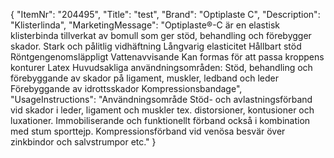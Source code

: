 {
  "ItemNr": "204495",
  "Title": "test",
  "Brand": "Optiplaste C",
  "Description": "Klisterlinda",
  "MarketingMessage": "Optiplaste®-C är en elastisk klisterbinda tillverkat av bomull som ger stöd, behandling och förebygger skador. Stark och pålitlig vidhäftning Långvarig elasticitet Hållbart stöd Röntgengenomsläppligt Vattenavvisande Kan formas för att passa kroppens konturer Latex Huvudsakliga användningsområden: Stöd, behandling och förebyggande av skador på ligament, muskler, ledband och leder Förebyggande av idrottsskador Kompressionsbandage",
  "UsageInstructions": "Användningsområde Stöd- och avlastningsförband vid skador i leder, ligament och muskler tex. distorsioner, kontusioner och luxationer. Immobiliserande och funktionellt förband också i kombination med stum sporttejp. Kompressionsförband vid venösa besvär över zinkbindor och salvstrumpor etc."
}